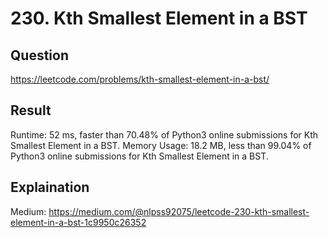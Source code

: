 # 230. Kth Smallest Element in a BST
## Question
https://leetcode.com/problems/kth-smallest-element-in-a-bst/
## Result
Runtime: 52 ms, faster than 70.48% of Python3 online submissions for Kth Smallest Element in a BST.
Memory Usage: 18.2 MB, less than 99.04% of Python3 online submissions for Kth Smallest Element in a BST.


## Explaination
Medium: https://medium.com/@nlpss92075/leetcode-230-kth-smallest-element-in-a-bst-1c9950c26352